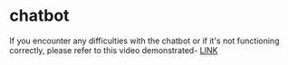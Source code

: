 # chatbot

If you encounter any difficulties with the chatbot or if it's not functioning correctly, please refer to this video demonstrated- <a href="https://drive.google.com/file/d/1GeRRJuizv08VJ1toyAkvEPiw79ZzVRvZ/view?usp=drive_link" target="_blank"> LINK </a>
